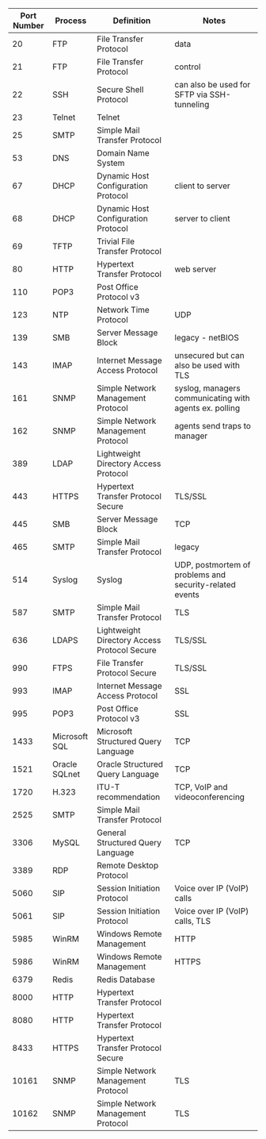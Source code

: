 
| Port Number | Process              | Definition                                   | Notes                                                   | 
| ----------- | -------------------- | -------------------------------------------- | ------------------------------------------------------- |
| 20          | FTP                  | File Transfer Protocol                       | data                                                    |
| 21	        | FTP	                 | File Transfer Protocol                       | control                                                 |
| 22          | SSH	                 | Secure Shell Protocol	                      | can also be used for SFTP via SSH-tunneling             |
| 23	        | Telnet               | Telnet                                       | 	                                                      |
| 25	        | SMTP                 | Simple Mail Transfer Protocol                |                                                         |
| 53	        | DNS	                 | Domain Name System                           |                                                         |
| 67	        | DHCP                 | Dynamic Host Configuration Protocol          | client to server                                        |
| 68	        | DHCP                 | Dynamic Host Configuration Protocol          | server to client                                        |
| 69	        | TFTP	               | Trivial File Transfer Protocol	              |                                                         |
| 80	        | HTTP	               | Hypertext Transfer Protocol	                | web server                                              |
| 110	        | POP3	               | Post Office Protocol v3	                    |                                                         |
| 123	        | NTP	                 | Network Time Protocol	                      | UDP                                                     |
| 139	        | SMB	                 | Server Message Block	                        | legacy - netBIOS                                        |
| 143	        | IMAP	               | Internet Message Access Protocol	            | unsecured but can also be used with TLS                 |
| 161	        | SNMP	               | Simple Network Management Protocol	          | syslog, managers communicating with agents ex. polling  |
| 162	        | SNMP	               | Simple Network Management Protocol	          | agents send traps to manager                            |
| 389	        | LDAP 	               | Lightweight Directory Access Protocol	      |                                                         |
| 443	        | HTTPS	               | Hypertext Transfer Protocol Secure	          | TLS/SSL                                                 |
| 445	        | SMB	                 | Server Message Block	                        | TCP                                                     |
| 465	        | SMTP	               | Simple Mail Transfer Protocol	              | legacy                                                  |
| 514	        | Syslog	             | Syslog                       	              | UDP, postmortem of problems and security-related events |
| 587	        | SMTP	               | Simple Mail Transfer Protocol	              | TLS                                                     |
| 636	        | LDAPS	               | Lightweight Directory Access Protocol Secure	| TLS/SSL                                                 |
| 990	        | FTPS	               | File Transfer Protocol Secure	              | TLS/SSL                                                 |
| 993	        | IMAP	               | Internet Message Access Protocol	            | SSL                                                     |
| 995	        | POP3	               | Post Office Protocol v3	                    | SSL                                                     |
| 1433	      | Microsoft SQL	       | Microsoft Structured Query Language	        | TCP                                                     |
| 1521	      | Oracle SQLnet 	     | Oracle Structured Query Language	            | TCP                                                     |
| 1720	      | H.323                | ITU-T recommendation                         | TCP, VoIP and videoconferencing                         |
| 2525	      | SMTP	               | Simple Mail Transfer Protocol	              |                                                         |
| 3306	      | MySQL	               | General Structured Query Language	          | TCP                                                     |
| 3389	      | RDP	                 | Remote Desktop Protocol	                    |                                                         |
| 5060	      | SIP                  | Session Initiation Protocol                  | Voice over IP (VoIP) calls                              |
| 5061	      | SIP	                 | Session Initiation Protocol                  | Voice over IP (VoIP) calls, TLS                         |
| 5985	      | WinRM	               | Windows Remote Management	                  | HTTP                                                    |
| 5986	      | WinRM	               | Windows Remote Management	                  | HTTPS                                                   |
| 6379	      | Redis	               | Redis Database	                              |                                                         |
| 8000	      | HTTP	               | Hypertext Transfer Protocol	                |                                                         |
| 8080	      | HTTP	               | Hypertext Transfer Protocol	                |                                                         |
| 8433	      | HTTPS	               | Hypertext Transfer Protocol Secure	          |                                                         |
| 10161	      | SNMP	               | Simple Network Management Protocol	          | TLS                                                     |
| 10162	      | SNMP	               | Simple Network Management Protocol	          | TLS		                                                  |
